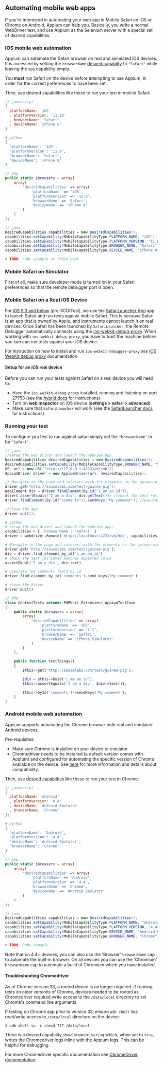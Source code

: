 ## Automating mobile web apps

If you're interested in automating your web app in Mobile Safari on iOS or Chrome on Android, Appium can help you. Basically, you write a normal WebDriver test, and use Appium as the Selenium server with a special set of desired capabilities.

### iOS mobile web automation

Appium can automate the Safari browser on real and simulated iOS devices. It is accessed by setting the `browserName` [desired capabilty](/docs/en/writing-running-appium/caps.md) to `"Safari"` while leaving the `app` capability empty.

You **must** run Safari on the device before attempting to use Appium, in order for the correct preferences to have been set.

Then, use desired capabilities like these to run your test in mobile Safari:

```javascript
// javascript
{
  platformName: 'iOS'
  , platformVersion: '11.10'
  , browserName: 'Safari'
  , deviceName: 'iPhone 8'
}
```

```python
# python
{
  'platformName': 'iOS',
  'platformVersion': '11.0',
  'browserName': 'Safari',
  'deviceName': 'iPhone 8'
}
```

```php
// php
public static $browsers = array(
    array(
        'desiredCapabilities' => array(
            'platformName' => 'iOS',
            'platformVersion' => '11.0',
            'browserName' => 'Safari',
            'deviceName' => 'iPhone 8'
        )
    )
);
```

```java
// java
DesiredCapabilities capabilities = new DesiredCapabilities();
capabilities.setCapability(MobileCapabilityType.PLATFORM_NAME, "iOS");
capabilities.setCapability(MobileCapabilityType.PLATFORM_VERSION, "11.0");
capabilities.setCapability(MobileCapabilityType.BROWSER_NAME, "Safari");
capabilities.setCapability(MobileCapabilityType.DEVICE_NAME, "iPhone 8");
```

```ruby
# TODO: ruby example of these caps
```

### Mobile Safari on Simulator

First of all, make sure developer mode is turned on in your Safari preferences so that the remote debugger port is open.

### Mobile Safari on a Real iOS Device

For [iOS 9.3 and below](/docs/en/drivers/ios-uiautomation.md) (pre-XCUITest), we use the [SafariLauncher App](https://github.com/snevesbarros/SafariLauncher) app to launch Safari and run tests against mobile Safari. This is because Safari is an app that is owned by Apple, and Instruments cannot launch it on real devices. Once Safari has been launched by `SafariLauncher`, the Remote Debugger automatically connects using the [ios-webkit-debug-proxy](https://github.com/google/ios-webkit-debug-proxy). When working with `ios-webkit-debug-proxy`, you have to trust the machine before you can can run tests against your iOS device.

For instruction on how to install and run `ios-webkit-debugger-proxy` see [iOS WebKit debug proxy](/docs/en/writing-running-appium/web/ios-webkit-debug-proxy.md) documentation.

#### Setup for an iOS real device

Before you can run your tests against Safari on a real device you will need to:

* Have the `ios-webkit-debug-proxy` installed, running and listening on port 27753 (see the [hybrid docs](/docs/en/writing-running-appium/web/hybrid.md#execution-against-an-ios-real-device) for instructions)
* Turn on **web inspector** on iOS device (**settings > safari > advanced**)
* Make sure that `SafariLauncher` will work (see the [SafariLauncher docs](/docs/en/drivers/ios-uiautomation-safari-launcher.md) for instructions)

### Running your test

To configure you test to run against safari simply set the `"browserName"` to be `"Safari"`.

```java
// java
//setup the web driver and launch the webview app.
DesiredCapabilities desiredCapabilities = new DesiredCapabilities();
desiredCapabilities.setCapability(MobileCapabilityType.BROWSER_NAME, "Safari");
URL url = new URL("http://127.0.0.1:4723/wd/hub");
AppiumDriver driver = new AppiumDriver(url, desiredCapabilities);

// Navigate to the page and interact with the elements on the guinea-pig page using id.
driver.get("http://saucelabs.com/test/guinea-pig");
WebElement div = driver.findElement(By.id("i_am_an_id"));
Assert.assertEquals("I am a div", div.getText()); //check the text retrieved matches expected value
driver.findElement(By.id("comments")).sendKeys("My comment"); //populate the comments field by id.

//close the app.
driver.quit();
```

```python
# python
# setup the web driver and launch the webview app.
capabilities = { 'browserName': 'Safari' }
driver = webdriver.Remote('http://localhost:4723/wd/hub', capabilities)

# Navigate to the page and interact with the elements on the guinea-pig page using id.
driver.get('http://saucelabs.com/test/guinea-pig');
div = driver.find_element_by_id('i_am_an_id')
# check the text retrieved matches expected value
assertEqual('I am a div', div.text)

# populate the comments field by id
driver.find_element_by_id('comments').send_keys('My comment')

# close the driver
driver.quit()
```

```php
// php
class ContextTests extends PHPUnit_Extensions_AppiumTestCase
{
    public static $browsers = array(
        array(
            'desiredCapabilities' => array(
                'platformName' => 'iOS',
                'platformVersion' => '7.1',
                'browserName' => 'Safari',
                'deviceName' => 'iPhone Simulator'
            )
        )
    );

    public function testThings()
    {
        $this->get('http://saucelabs.com/test/guinea-pig');

        $div = $this->byId('i_am_an_id');
        $this->assertEquals('I am a div', $div->text());

        $this->byId('comments')->sendKeys('My comment');
    }
}
```

### Android mobile web automation

Appium supports automating the Chrome browser both real and emulated Android devices.

Pre-requisites:

* Make sure Chrome is installed on your device or emulator.
* Chromedriver needs to be installed (a default version comes with Appium) and configured for automating the specific version of Chrome available on the device. See [here](/docs/en/writing-running-appium/web/chromedriver.md) for more information and details about compatibility.

Then, use [desired capabilties](/docs/en/writing-running-appium/caps.md) like these to run your test in Chrome:

```javascript
// javascript
{
  platformName: 'Android'
  , platformVersion: '4.4'
  , deviceName: 'Android Emulator'
  , browserName: 'Chrome'
};
```

```python
# python
{
  'platformName': 'Android',
  'platformVersion': '4.4',
  'deviceName': 'Android Emulator',
  'browserName': 'Chrome'
}
```

```php
// php
public static $browsers = array(
    array(
        'desiredCapabilities' => array(
            'platformName' => 'Android',
            'platformVersion' => '4.4',
            'browserName' => 'Chrome',
            'deviceName' => 'Android Emulator'
        )
    )
);
```

```java
// java
DesiredCapabilities capabilities = new DesiredCapabilities();
capabilities.setCapability(MobileCapabilityType.PLATFORM_NAME, "Android");
capabilities.setCapability(MobileCapabilityType.PLATFORM_VERSION, "4.4");
capabilities.setCapability(MobileCapabilityType.DEVICE_NAME, "Android Emulator");
capabilities.setCapability(MobileCapabilityType.BROWSER_NAME, "Chrome");
```

```ruby
# TODO: Ruby exmaple
```

Note that on 4.4+ devices, you can also use the 'Browser' `browserName` cap to automate the built-in browser. On all devices you can use the 'Chromium' `browserName` cap to automate a build of Chromium which you have installed.

#### Troubleshooting Chromedriver

As of Chrome version 33, a rooted device is no longer required. If running tests on older versions of Chrome, devices needed to be rooted as Chromedriver required write access to the `/data/local` directory to set Chrome's command line arguments.

If testing on Chrome app prior to version 33, ensure `adb shell` has read/write access to `/data/local` directory on the device:

```center
$ adb shell su -c chmod 777 /data/local
```

There is a desired capability `showChromedriverLog` which, when set to `true`, writes the Chromedriver logs inline with the Appium logs. This can be helpful for debugging.

For more Chromedriver specific documentation see [ChromeDriver documentation](https://sites.google.com/a/chromium.org/chromedriver/getting-started/getting-started---android).